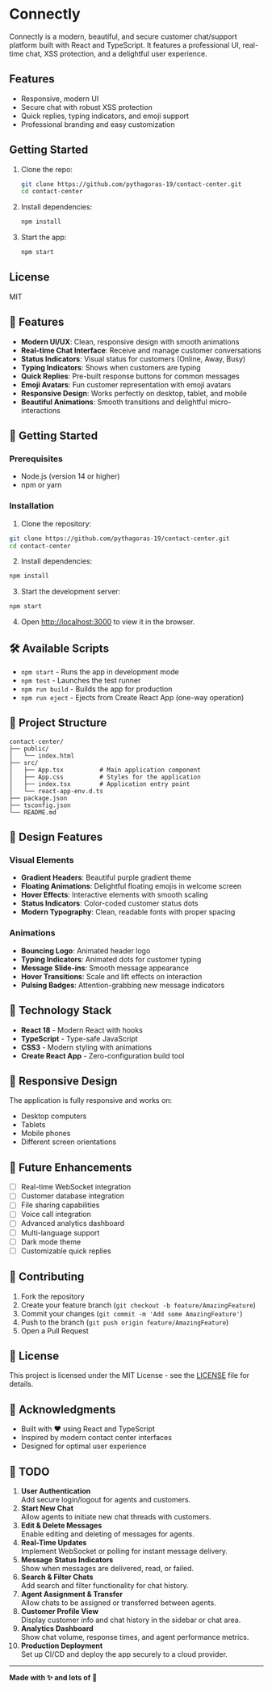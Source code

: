# Connectly

Connectly is a modern, beautiful, and secure customer chat/support platform built with React and TypeScript. It features a professional UI, real-time chat, XSS protection, and a delightful user experience.

## Features
- Responsive, modern UI
- Secure chat with robust XSS protection
- Quick replies, typing indicators, and emoji support
- Professional branding and easy customization

## Getting Started

1. Clone the repo:
   ```bash
   git clone https://github.com/pythagoras-19/contact-center.git
   cd contact-center
   ```
2. Install dependencies:
   ```bash
   npm install
   ```
3. Start the app:
   ```bash
   npm start
   ```

## License
MIT

## 🌟 Features

- **Modern UI/UX**: Clean, responsive design with smooth animations
- **Real-time Chat Interface**: Receive and manage customer conversations
- **Status Indicators**: Visual status for customers (Online, Away, Busy)
- **Typing Indicators**: Shows when customers are typing
- **Quick Replies**: Pre-built response buttons for common messages
- **Emoji Avatars**: Fun customer representation with emoji avatars
- **Responsive Design**: Works perfectly on desktop, tablet, and mobile
- **Beautiful Animations**: Smooth transitions and delightful micro-interactions

## 🚀 Getting Started

### Prerequisites

- Node.js (version 14 or higher)
- npm or yarn

### Installation

1. Clone the repository:
```bash
git clone https://github.com/pythagoras-19/contact-center.git
cd contact-center
```

2. Install dependencies:
```bash
npm install
```

3. Start the development server:
```bash
npm start
```

4. Open [http://localhost:3000](http://localhost:3000) to view it in the browser.

## 🛠️ Available Scripts

- `npm start` - Runs the app in development mode
- `npm test` - Launches the test runner
- `npm run build` - Builds the app for production
- `npm run eject` - Ejects from Create React App (one-way operation)

## 📁 Project Structure

```
contact-center/
├── public/
│   └── index.html
├── src/
│   ├── App.tsx          # Main application component
│   ├── App.css          # Styles for the application
│   ├── index.tsx        # Application entry point
│   └── react-app-env.d.ts
├── package.json
├── tsconfig.json
└── README.md
```

## 🎨 Design Features

### Visual Elements
- **Gradient Headers**: Beautiful purple gradient theme
- **Floating Animations**: Delightful floating emojis in welcome screen
- **Hover Effects**: Interactive elements with smooth scaling
- **Status Indicators**: Color-coded customer status dots
- **Modern Typography**: Clean, readable fonts with proper spacing

### Animations
- **Bouncing Logo**: Animated header logo
- **Typing Indicators**: Animated dots for customer typing
- **Message Slide-ins**: Smooth message appearance
- **Hover Transitions**: Scale and lift effects on interaction
- **Pulsing Badges**: Attention-grabbing new message indicators

## 🔧 Technology Stack

- **React 18** - Modern React with hooks
- **TypeScript** - Type-safe JavaScript
- **CSS3** - Modern styling with animations
- **Create React App** - Zero-configuration build tool

## 📱 Responsive Design

The application is fully responsive and works on:
- Desktop computers
- Tablets
- Mobile phones
- Different screen orientations

## 🎯 Future Enhancements

- [ ] Real-time WebSocket integration
- [ ] Customer database integration
- [ ] File sharing capabilities
- [ ] Voice call integration
- [ ] Advanced analytics dashboard
- [ ] Multi-language support
- [ ] Dark mode theme
- [ ] Customizable quick replies

## 🤝 Contributing

1. Fork the repository
2. Create your feature branch (`git checkout -b feature/AmazingFeature`)
3. Commit your changes (`git commit -m 'Add some AmazingFeature'`)
4. Push to the branch (`git push origin feature/AmazingFeature`)
5. Open a Pull Request

## 📄 License

This project is licensed under the MIT License - see the [LICENSE](LICENSE) file for details.

## 🙏 Acknowledgments

- Built with ❤️ using React and TypeScript
- Inspired by modern contact center interfaces
- Designed for optimal user experience

## 📝 TODO

1. **User Authentication**  
   Add secure login/logout for agents and customers.
2. **Start New Chat**  
   Allow agents to initiate new chat threads with customers.
3. **Edit & Delete Messages**  
   Enable editing and deleting of messages for agents.
4. **Real-Time Updates**  
   Implement WebSocket or polling for instant message delivery.
5. **Message Status Indicators**  
   Show when messages are delivered, read, or failed.
6. **Search & Filter Chats**  
   Add search and filter functionality for chat history.
7. **Agent Assignment & Transfer**  
   Allow chats to be assigned or transferred between agents.
8. **Customer Profile View**  
   Display customer info and chat history in the sidebar or chat area.
9. **Analytics Dashboard**  
   Show chat volume, response times, and agent performance metrics.
10. **Production Deployment**  
    Set up CI/CD and deploy the app securely to a cloud provider.

---

**Made with ✨ and lots of 💜** 